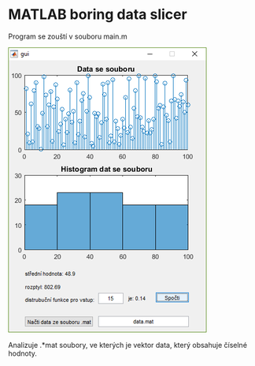 # MATLAB boring data slicer

Program se zouští v souboru main.m

![demo](demo.png)


Analizuje .*mat soubory, ve kterých je vektor data, který obsahuje číselné hodnoty.